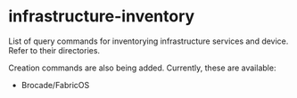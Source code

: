 # infrastructure-inventory
List of query commands for inventorying infrastructure services and device. Refer to their directories.

Creation commands are also being added. Currently, these are available:

- Brocade/FabricOS
